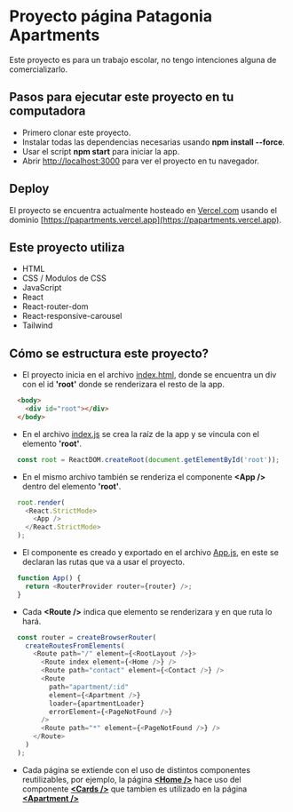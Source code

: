 # Proyecto página Patagonia Apartments

Este proyecto es para un trabajo escolar, no tengo intenciones alguna de comercializarlo.

## Pasos para ejecutar este proyecto en tu computadora

- Primero clonar este proyecto.
- Instalar todas las dependencias necesarias usando **npm install --force**.
- Usar el script **npm start** para iniciar la app.
- Abrir [http://localhost:3000](http://localhost:3000) para ver el proyecto en tu navegador.

## Deploy

El proyecto se encuentra actualmente hosteado en [Vercel.com](https://vercel.com) usando el dominio [https://papartments.vercel.app](https://papartments.vercel.app).

## Este proyecto utiliza

- HTML
- CSS / Modulos de CSS
- JavaScript
- React
- React-router-dom
- React-responsive-carousel
- Tailwind

## Cómo se estructura este proyecto?

- El proyecto inicia en el archivo [index.html](public/index.html), donde se encuentra un div con el id **'root'** donde se renderizara el resto de la app.
```html
  <body>
    <div id="root"></div>
  </body>
```
- En el archivo [index.js](src/index.js) se crea la raíz de la app y se vincula con el elemento **'root'**.
```javascript
  const root = ReactDOM.createRoot(document.getElementById('root'));
```
- En el mismo archivo también se renderiza el componente **\<App />** dentro del elemento **'root'**.
```javascript
  root.render(
    <React.StrictMode>
      <App />
    </React.StrictMode>
  );
```
- El componente <App /> es creado y exportado en el archivo [App.js](src/App.js), en este se declaran las rutas que va a usar el proyecto.
```javascript
  function App() {
    return <RouterProvider router={router} />;
  }
```
- Cada **\<Route />** indica que elemento se renderizara y en que ruta lo hará. 
```javascript
  const router = createBrowserRouter(
    createRoutesFromElements(
      <Route path="/" element={<RootLayout />}>
        <Route index element={<Home />} />
        <Route path="contact" element={<Contact />} />
        <Route
          path="apartment/:id"
          element={<Apartment />}
          loader={apartmentLoader}
          errorElement={<PageNotFound />}
        />
        <Route path="*" element={<PageNotFound />} />
      </Route>
    )
  );
```
- Cada página se extiende con el uso de distintos componentes reutilizables, por ejemplo,
  la página **[\<Home />](src/pages/Home.jsx)** hace uso del componente **[\<Cards />](src/components/Cards.jsx)** que tambien es utilizado en la página **[\<Apartment />](src/pages/Apartment.jsx)**

